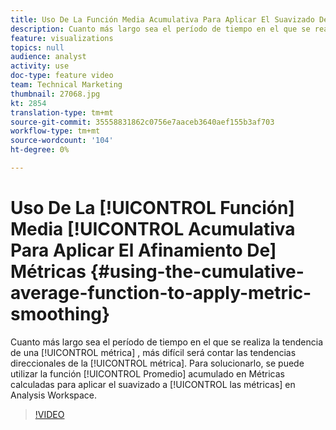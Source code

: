 ```yaml
---
title: Uso De La Función Media Acumulativa Para Aplicar El Suavizado De Métricas
description: Cuanto más largo sea el período de tiempo en el que se realiza la tendencia de una métrica, más difícil será contar las tendencias direccionales de la métrica. Para solucionarlo, se puede utilizar la función Promedio acumulado en Métricas calculadas para aplicar suavizado a las métricas en Analysis Workspace.
feature: visualizations
topics: null
audience: analyst
activity: use
doc-type: feature video
team: Technical Marketing
thumbnail: 27068.jpg
kt: 2854
translation-type: tm+mt
source-git-commit: 35558831862c0756e7aaceb3640aef155b3af703
workflow-type: tm+mt
source-wordcount: '104'
ht-degree: 0%

---
```



# Uso De La [!UICONTROL Función] Media [!UICONTROL Acumulativa Para Aplicar El Afinamiento De] Métricas  {#using-the-cumulative-average-function-to-apply-metric-smoothing}

Cuanto más largo sea el período de tiempo en el que se realiza la tendencia de una [!UICONTROL métrica] , más difícil será contar las tendencias direccionales de la [!UICONTROL métrica]. Para solucionarlo, se puede utilizar la  función [!UICONTROL Promedio] acumulado en Métricas  calculadas para aplicar el suavizado a [!UICONTROL las métricas] en Analysis Workspace.

>[!VIDEO](https://video.tv.adobe.com/v/27068/?quality=9)
